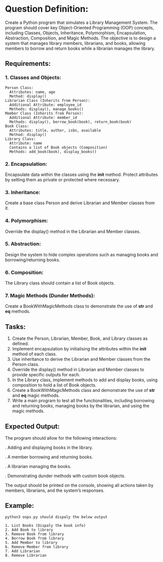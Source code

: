 # Question Definition:

Create a Python program that simulates a Library Management System. The program should cover key Object-Oriented Programming (OOP) concepts, including Classes, Objects, Inheritance, Polymorphism, Encapsulation, Abstraction, Composition, and Magic Methods. The objective is to design a system that manages library members, librarians, and books, allowing members to borrow and return books while a librarian manages the library.

## Requirements:

### 1. Classes and Objects:
```
Person Class:
  Attributes: name, age
  Method: display()
Librarian Class (Inherits from Person):
  Additional Attribute: employee_id
  Methods: display(), manage_books()
Member Class (Inherits from Person):
  Additional Attribute: member_id
  Methods: display(), borrow_book(book), return_book(book)
Book Class:
  Attributes: title, author, isbn, available
  Method: display()
Library Class:
  Attribute: name
  Contains a list of Book objects (Composition)
  Methods: add_book(book), display_books()
```
### 2. Encapsulation:
Encapsulate data within the classes using the __init__ method.
Protect attributes by setting them as private or protected where necessary.

### 3. Inheritance:
Create a base class Person and derive Librarian and Member classes from it.

### 4. Polymorphism:

Override the display() method in the Librarian and Member classes.

### 5. Abstraction:
Design the system to hide complex operations such as managing books and borrowing/returning books.

### 6. Composition:
The Library class should contain a list of Book objects.

### 7. Magic Methods (Dunder Methods):

Create a BookWithMagicMethods class to demonstrate the use of __str__ and __eq__ methods.

## Tasks:
1. Create the Person, Librarian, Member, Book, and Library classes as defined.
2. Implement encapsulation by initialising the attributes within the __init__ method of each class.
3. Use inheritance to derive the Librarian and Member classes from the Person class.
4. Override the display() method in Librarian and Member classes to provide specific outputs for each.
5. In the Library class, implement methods to add and display books, using composition to hold a list of Book objects.
6. Create a BookWithMagicMethods class and demonstrate the use of __str__ and __eq__ magic methods.
7. Write a main program to test all the functionalities, including borrowing and returning books, managing books by the librarian, and using the magic methods.


## Expected Output:
The program should allow for the following interactions:

. Adding and displaying books in the library.

. A member borrowing and returning books.

. A librarian managing the books.

. Demonstrating dunder methods with custom book objects.

The output should be printed on the console, showing all actions taken by members, librarians, and the system’s responses.

## Example:
```
python3 oops.py should dispaly the below output

1. List Books (Dispaly the book info)
2. Add Book to library
3. Remove Book from library
4. Borrow Book from library
5. Add Member to library
6. Remove Member from library
7. Add Librarian
8. Remove Librarian
```
